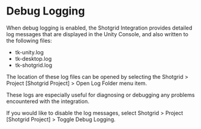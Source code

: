 # Debug Logging

When debug logging is enabled, the Shotgrid Integration provides detailed log messages that are displayed in the Unity Console, and also written to the following files:

* tk-unity.log
* tk-desktop.log
* tk-shotgrid.log

The location of these log files can be opened by selecting the Shotgrid > Project [Shotgrid Project] > Open Log Folder menu item.

These logs are especially useful for diagnosing or debugging any problems encountered with the integration.

If you would like to disable the log messages, select Shotgrid > Project [Shotgrid Project] > Toggle Debug Logging.